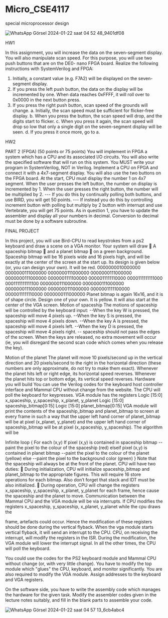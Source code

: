 # Micro_CSE4117
 special microprocessor design
 
![WhatsApp Görsel 2024-01-22 saat 04 52 48_9401df08](https://github.com/ATalhaTimur/Micro_CSE4117/assets/93510585/3d9e9fca-8107-40a4-84d4-0223f6aa809d)

HW1

In this assignment, you will increase the data on the seven-segment display. You will also
manipulate scan speed. For this purpose, you will use two push buttons that are on the DE0-
nano FPGA board.
Realize the following instructions with SystemVerilog and FPGA:
1) Initially, a constant value (e.g. F7A2) will be displayed on the seven-segment display.
2) If you press the left push button, the data on the display will be incremented by one.
When data reaches 0xFFFF, it will roll over to 0x0000 in the next button press.
3) If you press the right push button, scan speed of the grounds will change.
a. Initially, the scan speed must be sufficient for flicker-free display.
b. When you press the button, the scan speed will drop, and the digits start to flicker.
c. When you press it again, the scan speed will drop so low that only a single digit on
the seven-segment display will be seen.
d. If you press it once more, go to a.

HW2

PART 2 (FPGA) (50 points or 75 points)
You will implement in FPGA a system which has a CPU and its associated I/O circuits. You
will also write the specified software that will run on this system.
You MUST write your program in SystemVerilog, NOT in Verilog.
Implement a CPU on FPGA and connect it with a 4x7-segment display. You will also use the two
buttons on the FPGA board.
At the start, CPU must display the number 1 on 4x7 segment. When the user presses the left button,
the number on display is incremented by 1. When the user presses the right button, the number will
be multiplied by 2.
--- If you do this by continually polling both buttons, and use BIRD, you will get 50 points.
--- If instead you do this by controlling increment button with polling but multiply by 2 button with
interrupt and use Vertebrate, you will get 75 points.
As in question 1, you have to update the assembler and display all your numbers in decimal.
Conversion to decimal must be done by a software subroutine.

FINAL PROJECT

In this project, you will use Bird-CPU to read keystrokes from a ps2 keyboard and draw a scene
on a VGA monitor.
Your system will draw
 A spaceship bitmap
 and a planet bitmap
 on a green background.
Spaceship bitmap will be 16 pixels wide and 16 pixels high, and will be exactly at the center
of the screen at the start up. Its design is given below (or, you can design your own). It will
be red.
0000000010000000
0000000111000000
0000000111000000
0000000111000000
0000000111000000
0000001111100000
0000011111110000
0000111111111000
0001111111111100
0000000111000000
0000000111000000
0000000111000000
0000000111000000
0000001111100000
0000011111110000
0000000111000000
Planet bitmap is again 16x16, and it is of shape circle. Design one of your own. It is yellow. It
will also start at the center of the VGA screen.
Motion of spaceship
The motions of spaceship will be controlled by the keyboard input:
--When the key W is pressed, the spaceship will move 4 pixels up.
--When the key S is pressed, the spaceship will move 4 pixels down.
--When the key A is pressed, the spaceship will move 4 pixels left.
--When the key D is pressed, the spaceship will move 4 pixels right.
-- spaceship should not pass the edges of the screen.
When the keys are released, no extra movement will occur (ie, you will disregard the second
scan code which comes when you release the key).

Motion of the planet
The planet will move 10 pixels/second up in the vertical direction and 20 pixels/second to the
right in the horizontal direction (these numbers are only approximate, do not try to make
them exact). Whenever the planet hits left or right edge, its horizontal speed reverses.
Whenever the planet hits top or bottom edge, its vertical speed reverses.
Hardware you will build
You can use the Verilog codes for the keyboard host controller interface and Mammal CPU
without change from the website. The CPU will poll the keyboard for keypresses.
VGA module has the registers
Logic [15:0] x_spaceship, y_spaceship, x_planet, y_planet
Logic [15:0] spaceship_bitmap[0:15]
Logic [15:0] planet_bitmap[0:15]
VGA module will print the contents of the spaceship_bitmap and planet_bitmap to screen at
every frame in such a way that the upper left hand corner of planet_bitmap will be at pixel
(x_planet, y_planet) and the upper left hand corner of spaceship_bitmap will be at pixel
(x_spaceship, y_spaceship). The algorithm will be

Infinite loop {
For each (x,y)
If pixel (x,y) is contained in spaceship bitmap
--paint the pixel to the colour of the spaceship (red)
elseif pixel (x,y) is contained in planet bitmap
--paint the pixel to the colour of the planet (yellow)
else
--paint the pixel to the background color (green)
}
Note that the spaceship will always be at the front of the planet.
CPU will have two duties:
 During initialization, CPU will initialize spaceship_bitmap and planet_bitmap to the
appropriate figures. This will require 16 store operations for each bitmap. Also don’t
forget that stack and IDT must be also initialized.
 During operation, CPU will change the registers x_spaceship, y_spaceship, x_planet,
y_planet for each frame, hence cause the spaceship and the planet to move.
Communication between the Mammal CPU and the VGA module will be via interrupts. If CPU
modifies the registers x_spaceship, y_spaceship, x_planet, y_planet while the cpu draws the

frame, artefacts could occur. Hence the modification of these registers should be done during
the vertical flyback. When the vga module starts vertical flyback, it will send an interrupt to
the CPU. CPU, on receiving the interrupt, will modify the registers in the ISR. During the
modification, the VGA module will lower the interrupt signal. In all the other times, the CPU
will poll the keyboard.

You could use the codes for the PS2 keyboard module and Mammal CPU without change (or,
with very little change). You have to modify the top module which "glues" the CPU, keyboard,
and monitor significantly. You are also required to modify the VGA module. Assign addresses
to the keyboard and VGA registers.

On the software side, you have to write the assembly code which manages the hardware for
the given task. Modify the assembler codes given in the lecture notes suitably, and fill in the
blank parts to assemble your code.

![WhatsApp Görsel 2024-01-22 saat 04 57 13_6cb4abc4](https://github.com/ATalhaTimur/Micro_CSE4117/assets/93510585/9a2bdbea-ad69-4b3d-83a8-29a241db8bb3)
